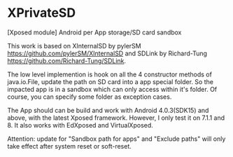 # XPrivateSD
[Xposed module] Android per App storage/SD card sandbox

This work is based on XInternalSD by pylerSM https://github.com/pylerSM/XInternalSD and SDLink by Richard-Tung https://github.com/Richard-Tung/SDLink.

The low level implemention is hook on all the 4 constructor methods of java.io.File, update the path on SD card into a app special folder. So the impacted app is in a sandbox which can only access within it's folder. Of course, you can specify some folder as exception cases.

The App should can be build and work with Android 4.0.3(SDK15) and above, with the latest Xposed framework. However, I only test it on 7.1.1 and 8. It also works with EdXposed and VirtualXposed.

Attention: update for "Sandbox path for apps" and "Exclude paths" will only take effect after system reset or soft-reset.
